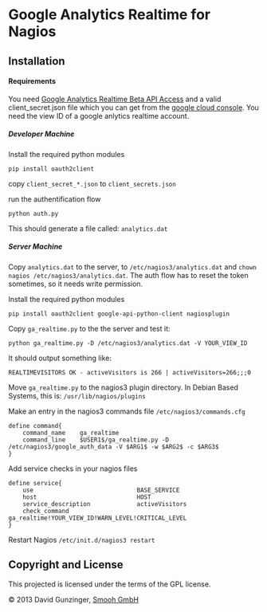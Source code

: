 Google Analytics Realtime for Nagios
=======================================

Installation
----

#### Requirements
You need 
[Google Analytics Realtime Beta API Access](https://docs.google.com/forms/d/1qfRFysCikpgCMGqgF3yXdUyQW4xAlLyjKuOoOEFN2Uw/viewform) and a valid client_secret.json file which you can get from the [google cloud console](https://cloud.google.com/console#/project).
You need the view ID of a google anlytics realtime account.

##### Developer Machine
Install the required python modules

	pip install oauth2client

copy `client_secret_*.json` to `client_secrets.json`

run the authentification flow

	python auth.py
	
This should generate a file called: `analytics.dat`

##### Server Machine

Copy `analytics.dat` to the server, to `/etc/nagios3/analytics.dat` and `chown nagios /etc/nagios3/analytics.dat`. The auth flow has to reset the token sometimes, so it needs write permission.

Install the required python modules

	pip install oauth2client google-api-python-client nagiosplugin
	
Copy `ga_realtime.py` to the the server and test it:

	python ga_realtime.py -D /etc/nagios3/analytics.dat -V YOUR_VIEW_ID
	
It should output something like:
	
	REALTIMEVISITORS OK - activeVisitors is 266 | activeVisitors=266;;;0


Move `ga_realtime.py` to the nagios3 plugin directory. In Debian Based Systems, this is: `/usr/lib/nagios/plugins`

Make an entry in the nagios3 commands file `/etc/nagios3/commands.cfg`

	define command{
        command_name    ga_realtime
        command_line    $USER1$/ga_realtime.py -D /etc/nagios3/google_auth_data -V $ARG1$ -w $ARG2$ -c $ARG3$
	}

Add service checks in your nagios files


	define service{
        use                             BASE_SERVICE
        host                            HOST
        service_description             activeVisitors
        check_command                   ga_realtime!YOUR_VIEW_ID!WARN_LEVEL!CRITICAL_LEVEL
	}

Restart Nagios `/etc/init.d/nagios3 restart`


Copyright and License
----
This projected is licensed under the terms of the GPL license.

&copy; 2013 David Gunzinger, [Smooh GmbH](https://www.smooh.ch)

